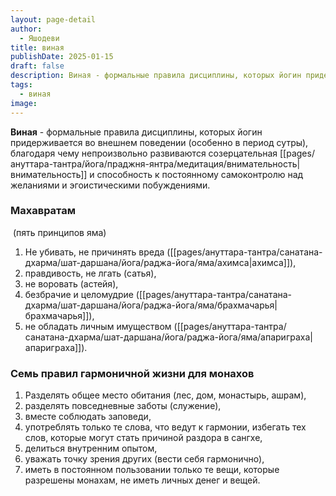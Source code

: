 ```yaml
---
layout: page-detail
author:
  - Яшодеви
title: виная
publishDate: 2025-01-15
draft: false
description: Виная - формальные правила дисциплины, которых йогин придерживается во внешнем поведении (особенно в период сутры), благодаря чему непроизвольно развиваются созерцательная внимательность и способность к постоянному самоконтролю над желаниями и эгоистическими побуждениями.
tags:
  - виная
image:
---
```

**Виная** - формальные правила дисциплины, которых йогин придерживается во внешнем поведении (особенно в период сутры), благодаря чему непроизвольно развиваются созерцательная [[pages/ануттара-тантра/йога/праджня-янтра/медитация/внимательность|внимательность]] и способность к постоянному самоконтролю над желаниями и эгоистическими побуждениями.

### Махавратам
 (пять принципов яма)

1. Не убивать, не причинять вреда ([[pages/ануттара-тантра/санатана-дхарма/шат-даршана/йога/раджа-йога/яма/ахимса|ахимса]]),
2. правдивость, не лгать (сатья),
3. не воровать (астейя),
4. безбрачие и целомудрие ([[pages/ануттара-тантра/санатана-дхарма/шат-даршана/йога/раджа-йога/яма/брахмачарья|брахмачарья]]),
5. не обладать личным имуществом ([[pages/ануттара-тантра/санатана-дхарма/шат-даршана/йога/раджа-йога/яма/апариграха|апариграха]]).

### Семь правил гармоничной жизни для монахов

1. Разделять общее место обитания (лес, дом, монастырь, ашрам),
2. разделять повседневные заботы (служение),
3. вместе соблюдать заповеди,
4. употреблять только те слова, что ведут к гармонии, избегать тех слов, которые могут стать причиной раздора в сангхе,
5. делиться внутренним опытом,
6. уважать точку зрения других (вести себя гармонично),
7. иметь в постоянном пользовании только те вещи, которые разрешены монахам, не иметь личных денег и вещей.

